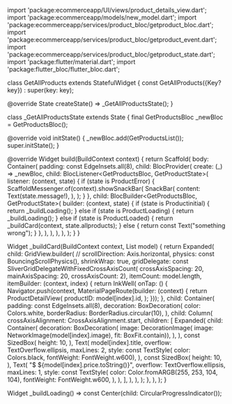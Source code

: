 import 'package:ecommerceapp/UI/views/product_details_view.dart';
import 'package:ecommerceapp/models/new_model.dart';
import 'package:ecommerceapp/services/product_bloc/getproduct_bloc.dart';
import 'package:ecommerceapp/services/product_bloc/getproduct_event.dart';
import 'package:ecommerceapp/services/product_bloc/getproduct_state.dart';
import 'package:flutter/material.dart';
import 'package:flutter_bloc/flutter_bloc.dart';

class GetAllProducts extends StatefulWidget {
  const GetAllProducts({Key? key}) : super(key: key);

  @override
  State<GetAllProducts> createState() => _GetAllProductsState();
}

class _GetAllProductsState extends State<GetAllProducts> {
  final GetProductsBloc _newBloc = GetProductsBloc();

  @override
  void initState() {
    _newBloc.add(GetProductsList());
    super.initState();
  }

  @override
  Widget build(BuildContext context) {
    return Scaffold(
      body: Container(
        padding: const EdgeInsets.all(8),
        child: BlocProvider(
          create: (_) => _newBloc,
          child: BlocListener<GetProductsBloc, GetProductState>(
            listener: (context, state) {
              if (state is ProductError) {
                ScaffoldMessenger.of(context).showSnackBar(
                  SnackBar(
                    content: Text(state.message!),
                  ),
                );
              }
            },
            child: BlocBuilder<GetProductsBloc, GetProductState>(
              builder: (context, state) {
                if (state is Productinitial) {
                  return _buildLoading();
                } else if (state is ProductLoading) {
                  return _buildLoading();
                } else if (state is ProductLoaded) {
                  return _buildCard(context, state.allproducts);
                } else {
                  return const Text("something wrong");
                }
              },
            ),
          ),
        ),
      ),
    );
  }
}

Widget _buildCard(BuildContext context, List<Product> model) {
  return Expanded(
    child: GridView.builder(
      // scrollDirection: Axis.horizontal,
      physics: const BouncingScrollPhysics(),
      shrinkWrap: true,
      gridDelegate: const SliverGridDelegateWithFixedCrossAxisCount(
          crossAxisSpacing: 20, mainAxisSpacing: 20, crossAxisCount: 2),
      itemCount: model.length,
      itemBuilder: (context, index) {
        return InkWell(
          onTap: () {
            Navigator.push(context, MaterialPageRoute(builder: (context) {
              return ProductDetailView(
                productID: model[index].id,
              );
            }));
          },
          child: Container(
            padding: const EdgeInsets.all(8),
            decoration: BoxDecoration(
              color: Colors.white,
              borderRadius: BorderRadius.circular(10),
            ),
            child: Column(
              crossAxisAlignment: CrossAxisAlignment.start,
              children: [
                Expanded(
                  child: Container(
                    decoration: BoxDecoration(
                        image: DecorationImage(
                            image: NetworkImage(model[index].image),
                            fit: BoxFit.contain)),
                  ),
                ),
                const SizedBox(
                  height: 10,
                ),
                Text(
                  model[index].title,
                  overflow: TextOverflow.ellipsis,
                  maxLines: 2,
                  style: const TextStyle(
                      color: Colors.black, fontWeight: FontWeight.w600),
                ),
                const SizedBox(
                  height: 10,
                ),
                Text(
                  "\$ ${model[index].price.toString()}",
                  overflow: TextOverflow.ellipsis,
                  maxLines: 1,
                  style: const TextStyle(
                    color: Color.fromARGB(255, 253, 104, 104),
                    fontWeight: FontWeight.w600,
                  ),
                ),
              ],
            ),
          ),
        );
      },
    ),
  );
}

Widget _buildLoading() => const Center(child: CircularProgressIndicator());

